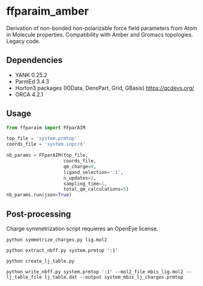 # ffparaim_amber
Derivation of non-bonded non-polarizable force field parameters from Atom in Molecule properties. Compatibility with Amber and Gromacs topologies. Legacy code.

## Dependencies

- YANK 0.25.2
- ParmEd 3.4.3
- Horton3 packages (IOData, DensPart, Grid, GBasis) https://qcdevs.org/
- ORCA 4.2.1

## Usage

```python
from ffparaim import FFparAIM

top_file = 'system.prmtop'
coords_file = 'system.inpcrd'

nb_params = FFparAIM(top_file,
                     coords_file,
                     qm_charge=0,
                     ligand_selection=':1',
                     n_updates=2,
                     sampling_time=1,
                     total_qm_calculations=5)
nb_params.run(json=True) 
```
## Post-processing

Charge symmetrization script requieres an OpenEye license.

`python symmetrize_charges.py lig.mol2`

`python extract_nbff.py system.prmtop ':1'`

`python create_lj_table.py `

`python write_nbff.py system.prmtop ':1' --mol2_file mbis_lig.mol2 --lj_table_file lj_table.dat --output system_mbis_lj_charges.prmtop`

